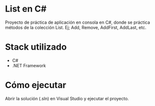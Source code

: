 # List en C#
Proyecto de práctica de aplicación en consola en C#, donde se práctica métodos de la colección List. Ej; Add, Remove, AddFirst, AddLast, etc.

# Stack utilizado
- C#
- .NET Framework 

# Cómo ejecutar
Abrir la solución (.sln) en Visual Studio y ejecutar el proyecto.

